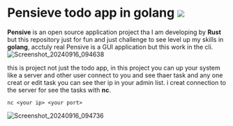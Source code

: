 # Pensieve todo app in golang <img src="https://img.shields.io/badge/Go-v1.22.5-blue.svg?logo=go&logoColor=white">


<b>Pensive</b> is an open source application project tha I am developing by <b>Rust</b>
but this repository just for fun and just challenge to see level up my skills in <b>golang</b>, acctuly real Pensive is a GUI application but this work in the cli.
![Screenshot_20240916_094638](https://github.com/user-attachments/assets/0ab44d22-9cc2-43e1-90be-6fe290a66ba5)

this is project not just the todo app, in this project you can up your system like a server and other user connect to you and see thaer task and any one creat or edit task you can see ther ip in your admin list.
i creat connection to the server for see the tasks with  <b>nc</b>.

```
nc <your ip> <your port>
```
![Screenshot_20240916_094736](https://github.com/user-attachments/assets/14339e77-14cc-4d03-be11-df9032386d7b)
